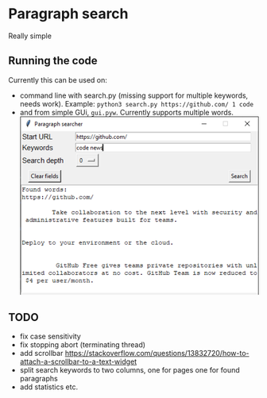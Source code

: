 # Paragraph search

Really simple 


## Running the code

Currently this can be used on:
* command line with search.py (missing support for multiple keywords, needs work). Example:
`python3 search.py https://github.com/ 1 code`
* and from simple GUi, `gui.pyw`. Currently supports multiple words.
![alt text](sample.png "Gui")



## TODO
* fix case sensitivity
* fix stopping abort (terminating thread)
* add scrollbar https://stackoverflow.com/questions/13832720/how-to-attach-a-scrollbar-to-a-text-widget
* split search keywords to two columns, one for pages one for found paragraphs
* add statistics etc.